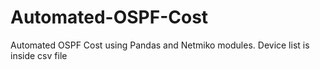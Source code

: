 # Automated-OSPF-Cost
Automated OSPF Cost using Pandas and Netmiko modules. Device list is inside csv file
